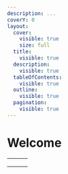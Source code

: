 ```yaml
---
description: ...
coverY: 0
layout:
  cover:
    visible: true
    size: full
  title:
    visible: true
  description:
    visible: true
  tableOfContents:
    visible: true
  outline:
    visible: true
  pagination:
    visible: true
---
```


# Welcome



|     |     |     |
| :-: | :-: | :-: |
|     |     |     |
|     |     |     |
|     |     |     |

